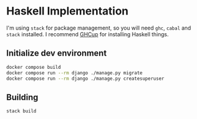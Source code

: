 # Haskell Implementation
I'm using `stack` for package management, so you will need `ghc`, `cabal` and `stack` installed. I recommend [GHCup](https://www.haskell.org/ghcup/) for installing Haskell things.

## Initialize dev environment
```sh
docker compose build
docker compose run --rm django ./manage.py migrate
docker compose run --rm django ./manage.py createsuperuser
```

## Building
```sh
stack build
```
